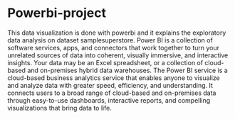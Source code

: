 # Powerbi-project
This data visualization is done with powerbi and it explains the exploratory data analysis on dataset samplesuperstore.
Power BI is a collection of software services, apps, and connectors that work together to turn your unrelated sources of data into coherent, 
visually immersive, and interactive insights. Your data may be an Excel spreadsheet, or a collection of cloud-based and on-premises hybrid data warehouses.
The Power BI service is a cloud-based business analytics service that enables anyone to visualize and analyze data with greater speed, efficiency, and understanding. 
It connects users to a broad range of cloud-based and on-premises data through easy-to-use dashboards, interactive reports, and compelling visualizations that bring data to life.
